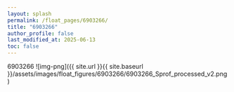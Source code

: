 ```yaml
---
layout: splash
permalink: /float_pages/6903266/
title: "6903266"
author_profile: false
last_modified_at: 2025-06-13
toc: false
---
```

 
6903266
![img-png]({{ site.url }}{{ site.baseurl }}/assets/images/float_figures/6903266/6903266_Sprof_processed_v2.png)